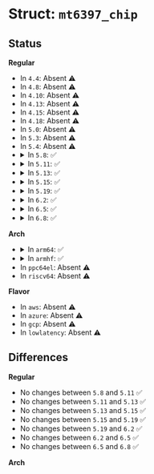 # Struct: <code>mt6397_chip</code>

## Status
<b>Regular</b>
<ul>
<li>
In <code>4.4</code>: Absent ⚠️
</li>
<li>
In <code>4.8</code>: Absent ⚠️
</li>
<li>
In <code>4.10</code>: Absent ⚠️
</li>
<li>
In <code>4.13</code>: Absent ⚠️
</li>
<li>
In <code>4.15</code>: Absent ⚠️
</li>
<li>
In <code>4.18</code>: Absent ⚠️
</li>
<li>
In <code>5.0</code>: Absent ⚠️
</li>
<li>
In <code>5.3</code>: Absent ⚠️
</li>
<li>
In <code>5.4</code>: Absent ⚠️
</li>
<li>
<details>
<summary>In <code>5.8</code>: ✅</summary>

```c
struct mt6397_chip {
    struct device *dev;
    struct regmap *regmap;
    struct notifier_block pm_nb;
    int irq;
    struct irq_domain *irq_domain;
    struct mutex irqlock;
    u16 wake_mask[2];
    u16 irq_masks_cur[2];
    u16 irq_masks_cache[2];
    u16 int_con[2];
    u16 int_status[2];
    u16 chip_id;
    void *irq_data;
};
```
</details>
</li>
<li>
<details>
<summary>In <code>5.11</code>: ✅</summary>

```c
struct mt6397_chip {
    struct device *dev;
    struct regmap *regmap;
    struct notifier_block pm_nb;
    int irq;
    struct irq_domain *irq_domain;
    struct mutex irqlock;
    u16 wake_mask[2];
    u16 irq_masks_cur[2];
    u16 irq_masks_cache[2];
    u16 int_con[2];
    u16 int_status[2];
    u16 chip_id;
    void *irq_data;
};
```
</details>
</li>
<li>
<details>
<summary>In <code>5.13</code>: ✅</summary>

```c
struct mt6397_chip {
    struct device *dev;
    struct regmap *regmap;
    struct notifier_block pm_nb;
    int irq;
    struct irq_domain *irq_domain;
    struct mutex irqlock;
    u16 wake_mask[2];
    u16 irq_masks_cur[2];
    u16 irq_masks_cache[2];
    u16 int_con[2];
    u16 int_status[2];
    u16 chip_id;
    void *irq_data;
};
```
</details>
</li>
<li>
<details>
<summary>In <code>5.15</code>: ✅</summary>

```c
struct mt6397_chip {
    struct device *dev;
    struct regmap *regmap;
    struct notifier_block pm_nb;
    int irq;
    struct irq_domain *irq_domain;
    struct mutex irqlock;
    u16 wake_mask[2];
    u16 irq_masks_cur[2];
    u16 irq_masks_cache[2];
    u16 int_con[2];
    u16 int_status[2];
    u16 chip_id;
    void *irq_data;
};
```
</details>
</li>
<li>
<details>
<summary>In <code>5.19</code>: ✅</summary>

```c
struct mt6397_chip {
    struct device *dev;
    struct regmap *regmap;
    struct notifier_block pm_nb;
    int irq;
    struct irq_domain *irq_domain;
    struct mutex irqlock;
    u16 wake_mask[2];
    u16 irq_masks_cur[2];
    u16 irq_masks_cache[2];
    u16 int_con[2];
    u16 int_status[2];
    u16 chip_id;
    void *irq_data;
};
```
</details>
</li>
<li>
<details>
<summary>In <code>6.2</code>: ✅</summary>

```c
struct mt6397_chip {
    struct device *dev;
    struct regmap *regmap;
    struct notifier_block pm_nb;
    int irq;
    struct irq_domain *irq_domain;
    struct mutex irqlock;
    u16 wake_mask[2];
    u16 irq_masks_cur[2];
    u16 irq_masks_cache[2];
    u16 int_con[2];
    u16 int_status[2];
    u16 chip_id;
    void *irq_data;
};
```
</details>
</li>
<li>
<details>
<summary>In <code>6.5</code>: ✅</summary>

```c
struct mt6397_chip {
    struct device *dev;
    struct regmap *regmap;
    struct notifier_block pm_nb;
    int irq;
    struct irq_domain *irq_domain;
    struct mutex irqlock;
    u16 wake_mask[2];
    u16 irq_masks_cur[2];
    u16 irq_masks_cache[2];
    u16 int_con[2];
    u16 int_status[2];
    u16 chip_id;
    void *irq_data;
};
```
</details>
</li>
<li>
<details>
<summary>In <code>6.8</code>: ✅</summary>

```c
struct mt6397_chip {
    struct device *dev;
    struct regmap *regmap;
    struct notifier_block pm_nb;
    int irq;
    struct irq_domain *irq_domain;
    struct mutex irqlock;
    u16 wake_mask[2];
    u16 irq_masks_cur[2];
    u16 irq_masks_cache[2];
    u16 int_con[2];
    u16 int_status[2];
    u16 chip_id;
    void *irq_data;
};
```
</details>
</li>
</ul>
<b>Arch</b>
<ul>
<li>
<details>
<summary>In <code>arm64</code>: ✅</summary>

```c
struct mt6397_chip {
    struct device *dev;
    struct regmap *regmap;
    int irq;
    struct irq_domain *irq_domain;
    struct mutex irqlock;
    u16 wake_mask[2];
    u16 irq_masks_cur[2];
    u16 irq_masks_cache[2];
    u16 int_con[2];
    u16 int_status[2];
    u16 chip_id;
};
```
</details>
</li>
<li>
<details>
<summary>In <code>armhf</code>: ✅</summary>

```c
struct mt6397_chip {
    struct device *dev;
    struct regmap *regmap;
    int irq;
    struct irq_domain *irq_domain;
    struct mutex irqlock;
    u16 wake_mask[2];
    u16 irq_masks_cur[2];
    u16 irq_masks_cache[2];
    u16 int_con[2];
    u16 int_status[2];
    u16 chip_id;
};
```
</details>
</li>
<li>
In <code>ppc64el</code>: Absent ⚠️
</li>
<li>
In <code>riscv64</code>: Absent ⚠️
</li>
</ul>
<b>Flavor</b>
<ul>
<li>
In <code>aws</code>: Absent ⚠️
</li>
<li>
In <code>azure</code>: Absent ⚠️
</li>
<li>
In <code>gcp</code>: Absent ⚠️
</li>
<li>
In <code>lowlatency</code>: Absent ⚠️
</li>
</ul>

## Differences
<b>Regular</b>
<ul>
<li>
No changes between <code>5.8</code> and <code>5.11</code> ✅
</li>
<li>
No changes between <code>5.11</code> and <code>5.13</code> ✅
</li>
<li>
No changes between <code>5.13</code> and <code>5.15</code> ✅
</li>
<li>
No changes between <code>5.15</code> and <code>5.19</code> ✅
</li>
<li>
No changes between <code>5.19</code> and <code>6.2</code> ✅
</li>
<li>
No changes between <code>6.2</code> and <code>6.5</code> ✅
</li>
<li>
No changes between <code>6.5</code> and <code>6.8</code> ✅
</li>
</ul>
<b>Arch</b>
<ul>
</ul>

